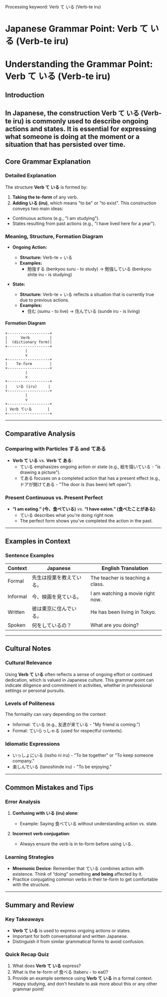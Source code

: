Processing keyword: Verb て いる (Verb-te iru)
# Japanese Grammar Point: Verb て いる (Verb-te iru)
# Understanding the Grammar Point: Verb て いる (Verb-te iru)
## Introduction
In Japanese, the construction **Verb て いる (Verb-te iru)** is commonly used to describe ongoing actions and states. It is essential for expressing what someone is doing at the moment or a situation that has persisted over time.
---
## Core Grammar Explanation
### Detailed Explanation
The structure **Verb て いる** is formed by:
1. **Taking the te-form** of any verb.
2. **Adding いる (iru)**, which means "to be" or "to exist".
This construction conveys two main ideas:
- Continuous actions (e.g., "I am studying").
- States resulting from past actions (e.g., "I have lived here for a year").
### Meaning, Structure, Formation Diagram
- **Ongoing Action:** 
  - **Structure:** Verb-te + いる
  - **Examples:** 
    - 勉強する (benkyou suru - to study) → 勉強している (benkyou shite iru - is studying)
  
- **State:** 
  - **Structure:** Verb-te + いる reflects a situation that is currently true due to previous actions.
  - **Examples:** 
    - 住む (sumu - to live) → 住んでいる (sunde iru - is living)
#### Formation Diagram
```
+-------------------+
|      Verb         |
|  (dictionary form)|
+-------------------+
         |
         v
+-------------------+
|    Te-form        |
+-------------------+
         |
         v
+-------------------+
|    いる (iru)     |
+-------------------+
         |
         v
+-------------------+
| Verb ている       |
+-------------------+
```
---
## Comparative Analysis
### Comparing with Particles する and てある
- **Verb て いる** vs. **Verb て ある**:
  - ている emphasizes ongoing action or state (e.g., 絵を描いている - "is drawing a picture").
  - てある focuses on a completed action that has a present effect (e.g., ドアが開けてある - "The door is (has been) left open").
### Present Continuous vs. Present Perfect
- **“I am eating.” (今、食べている)** vs. **“I have eaten.” (食べたことがある)**:
  - ている describes what you're doing right now.
  - The perfect form shows you’ve completed the action in the past.
---
## Examples in Context
### Sentence Examples
| Context     | Japanese                              | English Translation               |
|-------------|---------------------------------------|-----------------------------------|
| Formal      | 先生は授業を教えている。              | The teacher is teaching a class.  |
| Informal    | 今、映画を見ている。                  | I am watching a movie right now.  |
| Written     | 彼は東京に住んでいる。                  | He has been living in Tokyo.      |
| Spoken      | 何をしているの？                      | What are you doing?                |
---
## Cultural Notes
### Cultural Relevance
Using **Verb て いる** often reflects a sense of ongoing effort or continued dedication, which is valued in Japanese culture. This grammar point can indicate diligence and commitment in activities, whether in professional settings or personal pursuits.
### Levels of Politeness
The formality can vary depending on the context:
- Informal: ている (e.g., 友達が来ている - "My friend is coming.")
- Formal: ていらっしゃる (used for respectful contexts).
### Idiomatic Expressions
- いっしょにいる (issho ni iru) - "To be together" or "To keep someone company."
- 楽しんでいる (tanoshinde iru) - "To be enjoying."
---
## Common Mistakes and Tips
### Error Analysis
1. **Confusing with いる (iru) alone**:
   - Example: Saying 食べている without understanding action vs. state.
   
2. **Incorrect verb conjugation**: 
   - Always ensure the verb is in te-form before using いる.
### Learning Strategies
- **Mnemonic Device**: Remember that ている combines action with existence. Think of “doing” something **and** **being** affected by it.
- Practice conjugating common verbs in their te-form to get comfortable with the structure.
---
## Summary and Review
### Key Takeaways
- **Verb て いる** is used to express ongoing actions or states.
- Important for both conversational and written Japanese.
- Distinguish it from similar grammatical forms to avoid confusion.
### Quick Recap Quiz
1. What does **Verb て いる** express?
2. What is the te-form of 食べる (taberu - to eat)?
3. Provide an example sentence using **Verb て いる** in a formal context.
Happy studying, and don't hesitate to ask more about this or any other grammar point!
